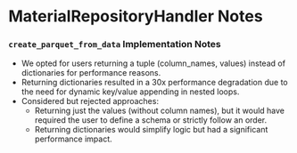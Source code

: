 # MaterialRepositoryHandler Notes


### `create_parquet_from_data` Implementation Notes

- We opted for users returning a tuple (column_names, values) instead of dictionaries for performance reasons.
- Returning dictionaries resulted in a 30x performance degradation due to the need for dynamic key/value appending in nested loops.
- Considered but rejected approaches:
  - Returning just the values (without column names), but it would have required the user to define a schema or strictly follow an order.
  - Returning dictionaries would simplify logic but had a significant performance impact.
